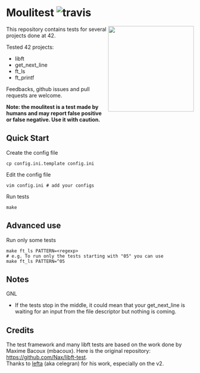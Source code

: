 # Moulitest ![travis](https://travis-ci.org/yyang42/moulitest_42projects.svg)

<img align="right" height="230" src="http://i.imgur.com/3p0Xg7Z.png">

This repository contains tests for several projects done at 42.

Tested 42 projects:

* libft
* get_next_line
* ft_ls
* ft_printf

Feedbacks, github issues and pull requests are welcome.

**Note: the moulitest is a test made by humans and may report false positive or false negative. Use it with caution.**

## Quick Start
Create the config file

	cp config.ini.template config.ini

Edit the config file

	vim config.ini # add your configs

Run tests
	
	make

## Advanced use
Run only some tests

	make ft_ls PATTERN=<regexp>
	# e.g. To run only the tests starting with "05" you can use
	make ft_ls PATTERN=^05

Notes
---
GNL

* If the tests stop in the middle, it could mean that your get_next_line is waiting for an input from the file descriptor but nothing is coming.

Credits
---

The test framework and many libft tests are based on the work done by Maxime Bacoux (mbacoux). 
Here is the original repository: https://github.com/Nax/libft-test.  
Thanks to [lefta](https://github.com/lefta) (aka celegran) for his work, especially on the v2.
